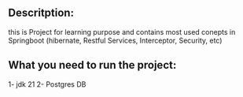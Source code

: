## Descritption:
this is Project for learning purpose and contains most used conepts in Springboot (hibernate, Restful Services, Interceptor, Security, etc)

## What you need to run the project:
1- jdk 21
2- Postgres DB
